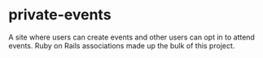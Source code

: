 # private-events
A site where users can create events and other users can opt in to attend events. Ruby on Rails associations made up the bulk of this project.
